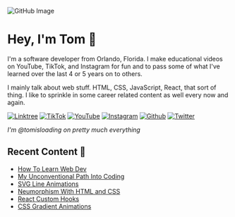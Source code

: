![GitHub Image](https://user-images.githubusercontent.com/108590766/188497421-2e4a1592-c054-4a1b-89db-e779601a7449.jpg)

<h1>Hey, I'm Tom 👋</h1>

<p>I'm a software developer from Orlando, Florida. I make educational videos on YouTube, TikTok, and Instagram for fun and to pass some of what I've learned over the last 4 or 5 years on to others.</p>

<p>I mainly talk about web stuff. HTML, CSS, JavaScript, React, that sort of thing. I like to sprinkle in some career related content as well every now and again. </p>

<p>
  <a href="https://linktr.ee/tomisloading" target="_blank"><img alt="Linktree" src="https://img.shields.io/badge/linktree-39E09B?style=for-the-badge&logo=linktree&logoColor=white" /></a>
  <a href="https://www.tiktok.com/@tomisloading" target="_blank"><img alt="TikTok" src="https://img.shields.io/badge/TikTok-000000?style=for-the-badge&logo=tiktok&logoColor=white" /></a>
  <a href="https://www.youtube.com/channel/UCQ5JhZ8pS-MXnGBsyyy88MQ" target="_blank"><img alt="YouTube" src="https://img.shields.io/badge/YouTube-FF0000?style=for-the-badge&logo=youtube&logoColor=white" /></a>
  <a href="https://www.instagram.com/tomisloading/" target="_blank"><img alt="Instagram" src="https://img.shields.io/badge/Instagram-E4405F?style=for-the-badge&logo=instagram&logoColor=white" /></a>
  <a href="https://github.com/TomIsLoading" target="_blank"><img alt="Github" src="https://img.shields.io/badge/GitHub-%2312100E.svg?&style=for-the-badge&logo=Github&logoColor=white" /></a>
  <a href="https://twitter.com/TomIsLoading" target="_blank"><img alt="Twitter" src="https://img.shields.io/badge/twitter-%231DA1F2.svg?&style=for-the-badge&logo=twitter&logoColor=white" /></a>
</p>

<p><i>I'm @tomisloading on pretty much everything</i></p>

<h2>Recent Content 🎥</h2>

<ul>
   <li>
    <a href="https://www.tiktok.com/@tomisloading/video/7131375858924768558?is_copy_url=1&is_from_webapp=v1" target="_blank">How To Learn Web Dev</a>
  </li>
  <li>
    <a href="https://www.tiktok.com/@tomisloading/video/7139615123915722027?is_copy_url=1&is_from_webapp=v1" target="_blank">My Unconventional Path Into Coding</a>
  </li>
   <li>
    <a href="https://www.tiktok.com/@tomisloading/video/7139249076255706414?is_copy_url=1&is_from_webapp=v1" target="_blank">SVG Line Animations</a>
  </li>
   <li>
    <a href="https://www.tiktok.com/@tomisloading/video/7136292210525457707?is_copy_url=1&is_from_webapp=v1" target="_blank">Neumorphism With HTML and CSS</a>
  </li>
   <li>
    <a href="https://www.tiktok.com/@tomisloading/video/7135548097425558830?is_copy_url=1&is_from_webapp=v1" target="_blank">React Custom Hooks</a>
  </li>
   <li>
    <a href="https://www.tiktok.com/@tomisloading/video/7136659984884206894?is_copy_url=1&is_from_webapp=v1" target="_blank">CSS Gradient Animations</a>
  </li>
</ul>

